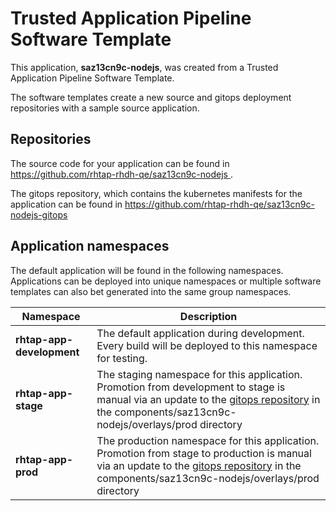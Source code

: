 # Trusted Application Pipeline Software Template

This application, **saz13cn9c-nodejs**, was created from a Trusted Application Pipeline Software Template.

The software templates create a new source and gitops deployment repositories with a sample source application. 

## Repositories

The source code for your application can be found in [https://github.com/rhtap-rhdh-qe/saz13cn9c-nodejs ](https://github.com/rhtap-rhdh-qe/saz13cn9c-nodejs ).
 
The gitops repository, which contains the kubernetes manifests for the application can be found in 
[https://github.com/rhtap-rhdh-qe/saz13cn9c-nodejs-gitops ](https://github.com/rhtap-rhdh-qe/saz13cn9c-nodejs-gitops ) 

## Application namespaces 

The default application will be found in the following namespaces. Applications can be deployed into unique namespaces or multiple software templates can also bet generated into the same group namespaces.  

|  Namespace   |  Description   |  
| -------- | -------- |   
| **rhtap-app-development** | The default application during development. Every build will be deployed to this namespace for testing. | 
| **rhtap-app-stage** | The staging namespace for this application. Promotion from development to stage is manual via an update to the [gitops repository](https://github.com/rhtap-rhdh-qe/saz13cn9c-nodejs-gitops ) in the components/saz13cn9c-nodejs/overlays/prod directory |  
| **rhtap-app-prod** | The production namespace for this application. Promotion from stage to production is manual via an update to the [gitops repository](https://github.com/rhtap-rhdh-qe/saz13cn9c-nodejs-gitops ) in the components/saz13cn9c-nodejs/overlays/prod directory | 